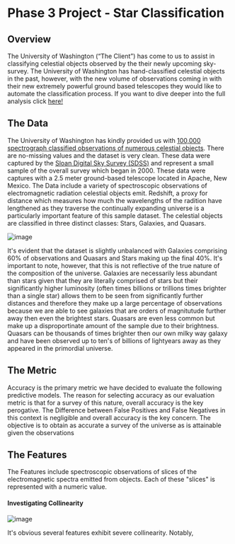 # Phase 3 Project - Star Classification


## Overview 

The University of Washington (“The Client”) has come to us to assist in classifying celestial objects observed by the their newly upcoming sky-survey.
The University of Washington has hand-classified celestial objects in the past, however, with the new volume of observations coming in with their new extremely powerful ground based telescopes they would like to automate the classification process. If you want to dive deeper into the full analysis click [here!](https://github.com/JackHalper/Phase-3/blob/main/Final_Notebook.ipynb)

## The Data
The University of Washington has kindly provided us with [100,000 spectrograph classified observations of numerous celestial objects](https://www.kaggle.com/datasets/fedesoriano/stellar-classification-dataset-sdss17). There are no-missing values and the dataset is very clean.
These data were captured by the [Sloan Digital Sky Survey (SDSS)](https://www.sdss.org/) and represent a small sample of the overall survey which began in 2000. These data were captures with a 2.5 meter ground-based telescope located in Apache, New Mexico. The Data include a variety of spectroscopic observations of electromagnetic radiation celestial objects emit. Redshift, a proxy for distance which measures how much the wavelengths of the radition have lengthened as they traverse the continually expanding universe is a particularly important feature of this sample dataset. The celestial objects are classified in three distinct classes: Stars, Galaxies, and Quasars.

![image](https://github.com/JackHalper/Phase-3/assets/137962760/fffc73e3-0a17-4831-b532-72c4f01a8cbe)

It's evident that the dataset is slightly unbalanced with Galaxies comprising 60% of observations and Quasars and Stars making up the final 40%. It's important to note, however, that this is not reflective of the true nature of the composition of the universe. Galaxies are necessarily less abundant than stars given that they are literally comprised of stars but their significantly higher luminosity (often times billions or trillions times brighter than a single star) allows them to be seen from significantly further distances and therefore they make up a large percentage of observations because we are able to see galaxies that are orders of magnitutude further away then even the brightest stars. Quasars are even less common but make up a disproportinate amount of the sample due to their brightness. Quasars can be thousands of times brighter then our own milky way galaxy and have been observed up to ten's of billions of lightyears away as they appeared in the primordial universe.

## The Metric
Accuracy is the primary metric we have decided to evaluate the following predictive models. The reason for selecting accuracy as our evaluation metric is that for a survey of this nature, overall accuracy is the key perogative. The Difference between False Positives and False Negatives in this context is negligible and overall accuracy is the key concern. The objective is to obtain as accurate a survey of the universe as is attainable given the observations

## The Features
The Features include spectroscopic observations of slices of the electromagnetic spectra emitted from objects. Each of these "slices" is represented with a numeric value. 

#### Investigating Collinearity
![image](https://github.com/JackHalper/Phase-3/assets/137962760/e593baa7-5918-4e04-9a61-dd4b36652515)

It's obvious several features exhibit severe collinearity. Notably, 

